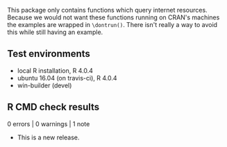This package only contains functions which query internet resources. Because we
would not want these functions running on CRAN's machines the examples are
wrapped in `\dontrun()`. There isn't really a way to avoid this while still
having an example.

## Test environments
* local R installation, R 4.0.4
* ubuntu 16.04 (on travis-ci), R 4.0.4
* win-builder (devel)

## R CMD check results

0 errors | 0 warnings | 1 note

* This is a new release.
